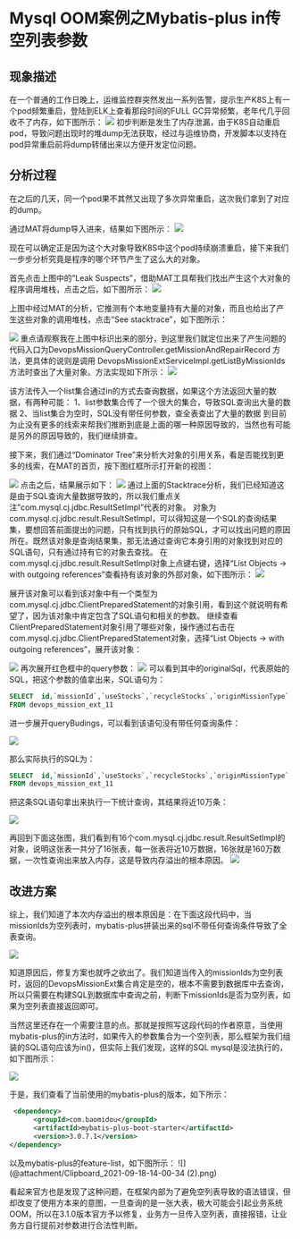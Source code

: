 # Mysql OOM案例之Mybatis-plus in传空列表参数

## 现象描述

在一个普通的工作日晚上，运维监控群突然发出一系列告警，提示生产K8S上有一个pod频繁重启，登陆到ELK上查看那段时间的FULL GC异常频繁，老年代几乎回收不了内存，如下图所示：
![](@attachment/Clipboard_2021-09-17-18-29-39.png)
初步判断是发生了内存泄漏，由于K8S自动重启pod，导致问题出现时的堆dump无法获取，经过与运维协商，开发脚本以支持在pod异常重启前将dump转储出来以方便开发定位问题。

## 分析过程

在之后的几天，同一个pod果不其然又出现了多次异常重启，这次我们拿到了对应的dump。

通过MAT将dump导入进来，结果如下图所示：
![](@attachment/Clipboard_2021-09-17-18-48-44.png)

现在可以确定正是因为这个大对象导致K8S中这个pod持续崩溃重启，接下来我们一步步分析究竟是程序的哪个环节产生了这么大的对象。

首先点击上图中的”Leak Suspects”，借助MAT工具帮我们找出产生这个大对象的程序调用堆栈，点击之后，如下图所示：
![](@attachment/Clipboard_2021-09-17-18-49-47.png)

上图中经过MAT的分析，它推测有个本地变量持有大量的对象，而且也给出了产生这些对象的调用堆栈，点击“See stacktrace”，如下图所示：

![](@attachment/Clipboard_2021-09-17-18-50-49.png)
重点请观察我在上图中标识出来的部分，到这里我们就定位出来了产生问题的代码入口为DevopsMissionQueryController.getMissionAndRepairRecord 方法，更具体的说则是调用 
DevopsMissionExtServiceImpl.getListByMissionIds方法时查出了大量对象。方法实现如下所示：
![](@attachment/Clipboard_2021-09-17-18-51-42.png)

该方法传入一个list集合通过in的方式去查询数据，如果这个方法返回大量的数据，有两种可能：
1、list参数集合传了一个很大的集合，导致SQL查询出大量的数据
2、当list集合为空时，SQL没有带任何参数，查全表查出了大量的数据
到目前为止没有更多的线索来帮我们推断到底是上面的哪一种原因导致的，当然也有可能是另外的原因导致的，我们继续排查。

接下来，我们通过“Dominator Tree”来分析大对象的引用关系，看是否能找到更多的线索，在MAT的首页，按下图红框所示打开新的视图：

![](@attachment/Clipboard_2021-09-17-18-52-55.png)
点击之后，结果展示如下：
![](@attachment/Clipboard_2021-09-17-18-53-12.png)
通过上面的Stacktrace分析，我们已经知道这是由于SQL查询大量数据导致的，所以我们重点关注”com.mysql.cj.jdbc.ResultSetImpl”代表的对象。
对象为com.mysql.cj.jdbc.result.ResultSetImpl，可以得知这是一个SQL的查询结果集，要想回答前面提出的问题，只有找到执行的原始SQL，才可以找出问题的原因所在。既然该对象是查询结果集，那无法通过查询它本身引用的对象找到对应的SQL语句，只有通过持有它的对象去查找。
在com.mysql.cj.jdbc.result.ResultSetImpl对象上点键右键，选择“List Objects -> with outgoing references”查看持有该对象的外部对象，如下图所示：
![](@attachment/Clipboard_2021-09-17-18-53-30.png)

展开该对象可以看到该对象中有一个类型为com.mysql.cj.jdbc.ClientPreparedStatement的对象引用，看到这个就说明有希望了，因为该对象中肯定包含了SQL语句和相关的参数。	继续查看ClientPreparedStatement对象引用了哪些对象，操作通过右击在com.mysql.cj.jdbc.ClientPreparedStatement对象，选择“List Objects -> with outgoing references”，展开该对象：

![](@attachment/Clipboard_2021-09-17-18-53-48.png)
再次展开红色框中的query参数：
![](@attachment/Clipboard_2021-09-17-18-53-58.png)
可以看到其中的originalSql，代表原始的SQL，把这个参数的值拿出来，SQL语句为：

```sql
SELECT  id,`missionId`,`useStocks`,`recycleStocks`,`originMissionType`,`hasTransferred`,`hotRepairFlag`,`repairExceptionFlag`,`completeExceptionFlag`,`lat`,`lng`,`updateTime`,`createTime`  
FROM devops_mission_ext_11
```

进一步展开queryBudings，可以看到该语句没有带任何查询条件：

![](@attachment/Clipboard_2021-09-17-18-54-39.png)

那么实际执行的SQL为：

```sql
SELECT  id,`missionId`,`useStocks`,`recycleStocks`,`originMissionType`,`hasTransferred`,`hotRepairFlag`,`repairExceptionFlag`,`completeExceptionFlag`,`lat`,`lng`,`updateTime`,`createTime`  
FROM devops_mission_ext_11
```
把这条SQL语句拿出来执行一下统计查询，其结果将近10万条：

![](@attachment/Clipboard_2021-09-17-18-55-07.png)

再回到下面这张图，我们看到有16个com.mysql.cj.jdbc.result.ResultSetImpl的对象，说明这张表一共分了16张表，每一张表将近10万数据，16张就是160万数据，一次性查询出来放入内存，这是导致内存溢出的根本原因。
![](@attachment/Clipboard_2021-09-17-18-55-18.png)

## 改进方案

综上，我们知道了本次内存溢出的根本原因是：在下面这段代码中，当missionIds为空列表时，mybatis-plus拼装出来的sql不带任何查询条件导致了全表查询。

![](@attachment/Clipboard_2021-09-17-18-55-47.png)

知道原因后，修复方案也就呼之欲出了。我们知道当传入的missionIds为空列表时，返回的DevopsMissionExt集合肯定是空的，根本不需要到数据库中去查询，所以只需要在构建SQL到数据库中查询之前，判断下missionIds是否为空列表，如果为空列表直接返回即可。

当然这里还存在一个需要注意的点。那就是按照写这段代码的作者原意，当使用mybatis-plus的in方法时，如果传入的参数集合为一个空列表，那么框架为我们组装的SQL语句应该为in()，但实际上我们发现，这样的SQL mysql是没法执行的，如下图所示：

![](@attachment/Clipboard_2021-09-17-18-55-57.png)

于是，我们查看了当前使用的mybatis-plus的版本，如下所示：

```xml
 <dependency>
      <groupId>com.baomidou</groupId>
      <artifactId>mybatis-plus-boot-starter</artifactId>
      <version>3.0.7.1</version>
</dependency>
```

以及mybatis-plus的feature-list，如下图所示：
![](@attachment/Clipboard_2021-09-18-14-00-34 (2).png)

看起来官方也是发现了这种问题，在框架内部为了避免空列表导致的语法错误，但却改变了使用方本来的意图，一旦查询的是一张大表，极大可能会引起业务系统OOM，所以在3.1.0版本官方予以修复，业务方一旦传入空列表，直接报错，让业务方自行提前对参数进行合法性判断。